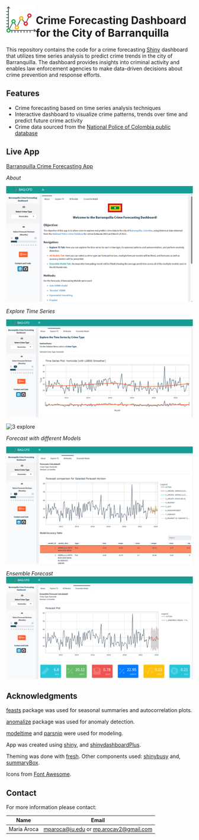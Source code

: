 <a href="url"><img src="/www/forecast_baq.png" align="left" height="80" width="80" ></a>

# Crime Forecasting Dashboard for the City of Barranquilla
This repository contains the code for a crime forecasting [Shiny](https://shiny.rstudio.com/) dashboard that utilizes time series analysis to predict crime trends in the city of Barranquilla. The dashboard provides insights into criminal activity and enables law enforcement agencies to make data-driven decisions about crime prevention and response efforts.

## Features
- Crime forecasting based on time series analysis techniques
- Interactive dashboard to visualize crime patterns, trends over time and predict future crime activity
- Crime data sourced from the [National Police of Colombia public database](https://www.policia.gov.co/grupo-informacion-criminalidad/estadistica-delictiva)

## Live App
[Barranquilla Crime Forecasting App](https://mariaaroca.shinyapps.io/BAQ_CFD/)

*About*  

![1 about](/assets/screenshot_about.png)

*Explore Time Series*  

![2 explore](/assets/screenshot_explore_1.png)

![3 explore](/assets/screenshot_explore_3.png)

*Forecast with different Models*  

![4 allmodels](/assets/screenshot_all_models.png)

*Ensemble Forecast*
![5 ensemble](/assets/screenshot_ensemble.png)

## Acknowledgments
[feasts](https://cran.r-project.org/web/packages/feasts/index.html) package was used for seasonal summaries and autocorrelation plots.

[anomalize](https://business-science.github.io/anomalize/) package was used for anomaly detection.

[modeltime](https://business-science.github.io/modeltime/) and [parsnip](https://parsnip.tidymodels.org/index.html) were used for modeling.

App was created using [shiny](https://shiny.rstudio.com/), and [shinydashboardPlus](https://rinterface.github.io/shinydashboardPlus/). 

Theming was done with [fresh](https://github.com/dreamRs/fresh). Other components used: [shinybusy](https://github.com/dreamRs/shinybusy) and, [summaryBox](https://github.com/deepanshu88/summaryBox).

Icons from [Font Awesome](https://fontawesome.com/v4/icons/).

## Contact

For more information please contact:  

| Name            |            Email                       |
|-----------------|:--------------------------------------:|
| Maria Aroca     | mparoca@iu.edu or mp.arocav2@gmail.com |
